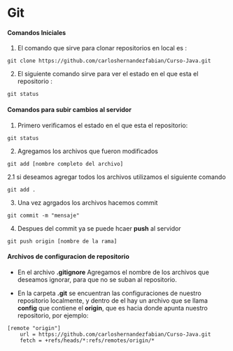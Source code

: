 # Git

#### Comandos Iniciales

1. El comando que sirve para clonar repositorios en local es :
```Shell
git clone https://github.com/carloshernandezfabian/Curso-Java.git

```
2. El siguiente comando sirve para ver el estado en el que esta el repositorio :
```Shell
git status
```
#### Comandos para subir cambios al servidor

1. Primero verificamos el estado en el que esta el repositorio:
```Shell
git status
```

2. Agregamos los archivos que fueron modificados
```Shell
git add [nombre completo del archivo]
```

2.1 si deseamos agregar todos los archivos utilizamos el siguiente comando

```Shell
git add .
```

3. Una vez agrgados los archivos hacemos commit

```Shell
git commit -m "mensaje"
```
4. Despues del commit ya se puede hcaer **push** al servidor

```Shell
git push origin [nombre de la rama]
```
#### Archivos de configuracion de repositorio

+ En el archivo **.gitignore** Agregamos el nombre de los archivos que deseamos ignorar, para que no se suban al repositorio. 

+ En la carpeta **.git** se encuentran las configuraciones de nuestro repositorio localmente, y dentro de el hay un archivo que se llama **config** que contiene el **origin**, que es hacia donde apunta nuestro repositorio, por ejemplo:
```Shell
[remote "origin"]
	url = https://github.com/carloshernandezfabian/Curso-Java.git
	fetch = +refs/heads/*:refs/remotes/origin/*
```
